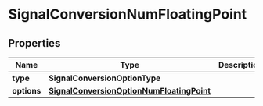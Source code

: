 

# SignalConversionNumFloatingPoint


## Properties

| Name | Type | Description | Notes |
|------------ | ------------- | ------------- | -------------|
|**type** | **SignalConversionOptionType** |  |  |
|**options** | [**SignalConversionOptionNumFloatingPoint**](SignalConversionOptionNumFloatingPoint.md) |  |  |



